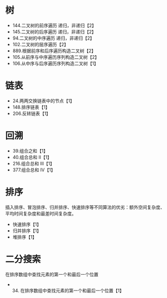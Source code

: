 # 树
* 144.二叉树的前序遍历 递归，非递归【2】
* 145.二叉树的后序遍历 递归，非递归【2】
* 94.二叉树的中序遍历 递归，非递归【2】
* 102.二叉树的层序遍历【2】
* 889.根据前序和后序遍历构造二叉树【2】
* 105.从前序与中序遍历序列构造二叉树【2】
* 106.从中序与后序遍历序列构造二叉树【1】
# 链表
* 24.两两交换链表中的节点【1】
* 148.排序链表【1】
* 206.反转链表【1】
# 回溯
* 39.组合之和【1】
* 40.组合总和 II【1】
* 216.组合总和 III【1】
* 377.组合总和 Ⅳ【1】
# 排序
插入排序、冒泡排序、归并排序、快速排序等不同算法的优劣：额外空间复杂度、平均时间复杂度和最差时间复杂度。

* 快速排序【1】
* 归并排序【1】
* 堆排序【1】
# 二分搜索
在排序数组中查找元素的第一个和最后一个位置  
* 34. 在排序数组中查找元素的第一个和最后一个位置【1】
